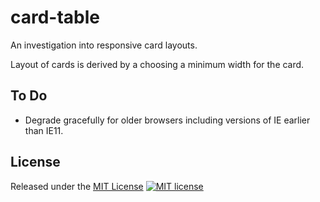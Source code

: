 # card-table
An investigation into responsive card layouts.

Layout of cards is derived by a choosing a minimum width for the card.

## To Do
* Degrade gracefully for older browsers including versions of IE earlier than IE11.

## License
Released under the [MIT License](http://www.opensource.org/licenses/MIT)
[![MIT license](http://img.shields.io/badge/license-MIT-brightgreen.svg)](http://opensource.org/licenses/MIT)

